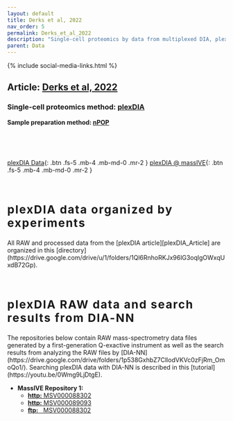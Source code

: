 ```yaml
---
layout: default
title: Derks et al, 2022
nav_order: 5
permalink: Derks_et_al_2022
description: "Single-cell proteomics by data from multiplexed DIA, plexDIA | Slavov Laboratory"
parent: Data
---
```

{% include social-media-links.html %}


## Article: [Derks et al, 2022](https://www.biorxiv.org/content/10.1101/2021.11.03.467007v1)
<!--- **Peer reviewed article:**  -->


### Single-cell proteomics method: [plexDIA](https://scp.slavovlab.net/plexDIA)
**Sample preparation method:  [nPOP](https://scp.slavovlab.net/nPOP)**




&nbsp;



&nbsp;

[plexDIA Data]({{site.baseurl}}#plexDIA-data){: .btn .fs-5 .mb-4 .mb-md-0 .mr-2 }
[plexDIA @ massIVE]({{site.baseurl}}#RAW-data){: .btn .fs-5 .mb-4 .mb-md-0 .mr-2 }

&nbsp;

<h2 style="letter-spacing: 2px; font-size: 26px;" id="plexDIA-data" >plexDIA data organized by experiments</h2>
All RAW and processed data from the [plexDIA article][plexDIA_Article] are organized in this [directory](https://drive.google.com/drive/u/1/folders/1Ql6RnhoRKJx96lG3oqlgOWxqUxdB72Gp).   




&nbsp;


<h2 style="letter-spacing: 2px; font-size: 26px;" id="RAW-data" >plexDIA RAW data and search results from DIA-NN</h2>
The repositories below contain RAW mass-spectrometry data files generated by a first-generation Q-exactive instrument as well as the search results from analyzing the  RAW files by [DIA-NN](https://drive.google.com/drive/folders/1p538GxhbZ7CllodVKVc0zFjRm_OmoQo1/). Searching plexDIA data with DIA-NN is described in this [tutorial](https://youtu.be/0Wmg9LjDtgE).


* **MassIVE Repository 1:**
  - [**http:**  MSV000088302](https://massive.ucsd.edu/ProteoSAFe/dataset.jsp?task=8b0a2f5b2fc84964b4bd4ee64fc84d25)
  - [**http:**  MSV000089093](https://massive.ucsd.edu/ProteoSAFe/dataset.jsp?task=ae918c7ce5a94a4abd2c6b54a3806c9e)
  - [**ftp:** &nbsp; MSV000088302](ftp://massive.ucsd.edu/MSV000088302)



[plexDIA_Article]: https://doi.org/10.1101/2021.11.03.467007 "Multiplexed data-independent acquisition by plexDIA"




&nbsp;  

&nbsp;

&nbsp;  

&nbsp;

&nbsp;


&nbsp;

&nbsp;

&nbsp;

&nbsp;

&nbsp;

&nbsp;

&nbsp;

&nbsp;

&nbsp;

&nbsp;

&nbsp;

&nbsp;

&nbsp;

